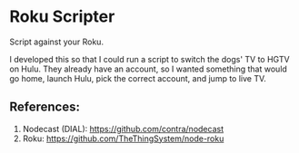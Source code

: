 # Roku Scripter
Script against your Roku.

I developed this so that I could run a script to switch the dogs' TV to HGTV on Hulu.
They already have an account, so I wanted something that would go home, launch Hulu, pick the correct account, and jump to live TV.

## References:
1. Nodecast (DIAL): https://github.com/contra/nodecast
1. Roku: https://github.com/TheThingSystem/node-roku


